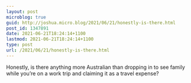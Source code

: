 ```yaml
---
layout: post
microblog: true
guid: http://joshua.micro.blog/2021/06/21/honestly-is-there.html
post_id: 1347891
date: 2021-06-21T18:24:14+1100
lastmod: 2021-06-21T18:24:14+1100
type: post
url: /2021/06/21/honestly-is-there.html
---
```

Honestly, is there anything more Australian than dropping in to see family while you’re on a work trip and claiming it as a travel expense?
